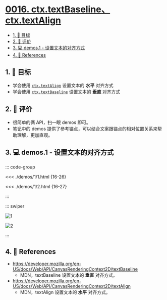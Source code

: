 # [0016. ctx.textBaseline、ctx.textAlign](https://github.com/tnotesjs/TNotes.canvas/tree/main/notes/0016.%20ctx.textBaseline%E3%80%81ctx.textAlign)

<!-- region:toc -->

- [1. 🎯 目标](#1--目标)
- [2. 🫧 评价](#2--评价)
- [3. 💻 demos.1 - 设置文本的对齐方式](#3--demos1---设置文本的对齐方式)
- [4. 🔗 References](#4--references)

<!-- endregion:toc -->

## 1. 🎯 目标

- 学会使用 [`ctx.textAlign`][2] 设置文本的 **水平** 对齐方式
- 学会使用 [`ctx.textBaseline`][1] 设置文本的 **垂直** 对齐方式

## 2. 🫧 评价

- 很简单的俩 API，扫一眼 demos 即可。
- 笔记中的 demos 提供了参考锚点，可以结合文案跟锚点的相对位置关系来帮助理解，更加直观。

## 3. 💻 demos.1 - 设置文本的对齐方式

::: code-group

<<< ./demos/1/1.html {16-26}

<<< ./demos/1/2.html {16-27}

:::

::: swiper

![1](https://cdn.jsdelivr.net/gh/tnotesjs/imgs@main/2024-10-03-23-20-10.png)

![2](https://cdn.jsdelivr.net/gh/tnotesjs/imgs@main/2024-10-03-23-20-23.png)

:::

## 4. 🔗 References

- https://developer.mozilla.org/en-US/docs/Web/API/CanvasRenderingContext2D/textBaseline
  - MDN，textBaseline 设置文本的 **垂直** 对齐方式。
- https://developer.mozilla.org/en-US/docs/Web/API/CanvasRenderingContext2D/textAlign
  - MDN，textAlign 设置文本的 **水平** 对齐方式。

[1]: https://developer.mozilla.org/en-US/docs/Web/API/CanvasRenderingContext2D/textBaseline
[2]: https://developer.mozilla.org/en-US/docs/Web/API/CanvasRenderingContext2D/textAlign
